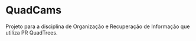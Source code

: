 # QuadCams
Projeto para a disciplina de Organização e Recuperação de Informação que utiliza PR QuadTrees.
